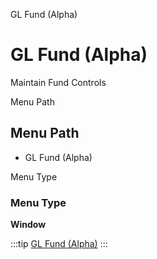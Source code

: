 
GL Fund (Alpha)
# GL Fund (Alpha)


Maintain Fund Controls

Menu Path
## Menu Path



- GL Fund (Alpha)

Menu Type
### Menu Type

**Window**


:::tip
[GL Fund (Alpha)](functional-guide/window/window-gl-fund-alpha.md)
:::